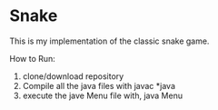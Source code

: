 # Snake

This is my implementation of the classic snake game. 

How to Run:
1. clone/download repository
2. Compile all the java files with javac *java
3. execute the jave Menu file with, java Menu
